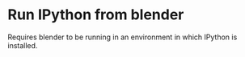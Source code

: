 # Run IPython from blender

Requires blender to be running in an environment in which IPython is installed.
